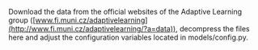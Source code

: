 Download the data from the official websites of the Adaptive Learning group ([www.fi.muni.cz/adaptivelearning](http://www.fi.muni.cz/adaptivelearning/?a=data)), decompress the files here and adjust the configuration variables located in models/config.py.
